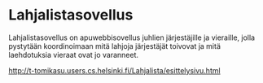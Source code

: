 Lahjalistasovellus
==================

Lahjalistasovellus on apuwebbisovellus juhlien järjestäjille ja vieraille, 	jolla pystytään koordinoimaan mitä lahjoja järjestäjät toivovat ja mitä laehdotuksia vieraat ovat jo varanneet.

http://t-tomikasu.users.cs.helsinki.fi/Lahjalista/esittelysivu.html

